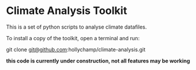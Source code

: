 # Climate Analysis Toolkit

This is a set of python scripts to analyse climate datafiles. 

To install a copy of the toolkit, open a terminal and run:

git clone git@github.com:hollychamp/climate-analysis.git


**this code is currently under construction, not all features may be working**
